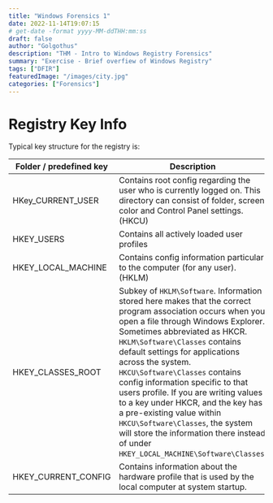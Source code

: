 ```yaml
---
title: "Windows Forensics 1"
date: 2022-11-14T19:07:15
# get-date -format yyyy-MM-ddTHH:mm:ss
draft: false
author: "Golgothus"
description: "THM - Intro to Windows Registry Forensics"
summary: "Exercise - Brief overfiew of Windows Registry"
tags: ["DFIR"]
featuredImage: "/images/city.jpg"
categories: ["Forensics"]
---
```


# Registry Key Info

Typical key structure for the registry is:

|Folder / predefined key|Description|
|---|---|
|HKey_CURRENT_USER| Contains root config regarding the user who is currently logged on. This directory can consist of folder, screen color and Control Panel settings. (HKCU)|
|HKEY_USERS| Contains all actively loaded user profiles|
|HKEY_LOCAL_MACHINE|Contains config information particular to the computer (for any user). (HKLM)|
|HKEY_CLASSES_ROOT|Subkey of `HKLM\Software`. Information stored here makes that the correct program association occurs when you open a file through Windows Explorer. Sometimes abbreviated as HKCR. `HKLM\Software\Classes` contains default settings for applications across the system. `HKCU\Software\Classes` contains config information specific to that users profile. If you are writing values to a key under HKCR, and the key has a   pre-existing value within `HKCU\Software\Classes`, the system will store the information there instead of under `HKEY_LOCAL_MACHINE\Software\Classes`.|
|HKEY_CURRENT_CONFIG| Contains information about the hardware profile that is used by the local computer at system startup.|